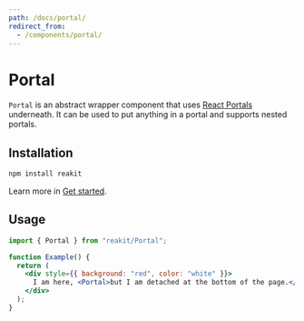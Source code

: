 ```yaml
---
path: /docs/portal/
redirect_from:
  - /components/portal/
---
```


# Portal

`Portal` is an abstract wrapper component that uses [React Portals](https://reactjs.org/docs/portals.html) underneath. It can be used to put anything in a portal and supports nested portals.

<carbon-ad></carbon-ad>

## Installation

```sh
npm install reakit
```

Learn more in [Get started](/docs/get-started/).

## Usage

```jsx
import { Portal } from "reakit/Portal";

function Example() {
  return (
    <div style={{ background: "red", color: "white" }}>
      I am here, <Portal>but I am detached at the bottom of the page.</Portal>
    </div>
  );
}
```
